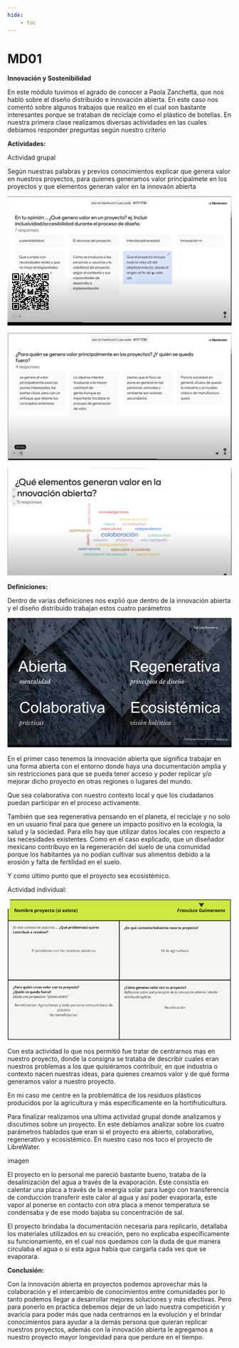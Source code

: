```yaml
---
hide:
    - toc
---
```


# MD01

<strong>Innovación y Sostenibilidad</strong>

En este módulo tuvimos el agrado de conocer a Paola Zanchetta, que nos habló sobre el diseño distribuido e innovación abierta. En este caso nos comentó sobre algunos trabajos que realizo en el cual son bastante interesantes porque se trataban de reciclaje como el plástico de botellas.
En nuestra primera clase realizamos diversas actividades en las cuales debíamos responder preguntas según nuestro criterio 


<strong>Actividades:</strong>

 Actividad grupal 

Según nuestras palabras y previos conocimientos explicar que genera valor en nuestros proyectos, para quienes generamos valor principalmete en los proyectos y que elementos generan valor en la innovaón abierta

![](../images/MD01/Captura1.PNG)


![](../images/MD01/Captura2.PNG)

 
![](../images/MD01/Captura3.PNG)


<strong>Definiciones:</strong>

Dentro de varias definiciones nos explió que dentro de la innovación abierta y el diseño distribuido trabajan estos cuatro parámetros

![](../images/MD01/Captura4.PNG)

En el primer caso tenemos la innovación abierta que significa trabajar en una forma abierta con el entorno donde haya una documentación amplia y sin restricciones para que se pueda tener acceso y poder replicar y/o mejorar dicho proyecto en otras regiones o lugares del mundo.

Que sea colaborativa con nuestro contexto local y que los ciudadanos puedan participar en el proceso activamente.

También que sea regenerativa pensando en el planeta, el reciclaje y no solo en un usuario final para que genere un impacto positivo en la ecología, la salud y la sociedad. Para ello hay que utilizar datos locales con respecto a las necesidades existentes.  Como en el caso explicado, que un diseñador mexicano contribuyo en la regeneración del suelo de una comunidad porque los habitantes ya no podían cultivar sus alimentos debido a la erosión y falta de fertilidad en el suelo. 

Y como último punto que el proyecto sea ecosistémico.


Actividad individual:

![](../images/MD01/Captura5.PNG)

Con esta actividad lo que nos permitió fue tratar de centrarnos mas en nuestro proyecto, donde la consigna se trataba de describir cuales eran nuestros problemas a los que quisiéramos contribuir, en que industria o contexto nacen nuestras ideas, para quienes creamos valor y de qué forma generamos valor a nuestro proyecto.

En mi caso me centre en la problemática de los residuos plásticos producidos por la agricultura y más específicamente en la hortifruticultura.


Para finalizar realizamos una ultima actividad grupal donde analizamos y discutimos sobre un proyecto. En este debíamos analizar sobre los cuatro parámetros hablados que eran si el proyecto era abierto, colaborativo, regenerativo y ecosistémico. En nuestro caso nos toco el proyecto de LibreWater.

imagen

El proyecto en lo personal me pareció bastante bueno, trataba de la desalinización del agua a través de la evaporación. Este consistía en calentar una placa a través de la energía solar para luego con transferencia de conducción transferir este calor al agua y así poder evaporarla, este vapor al ponerse en contacto con otra placa a menor temperatura se condensaba y de ese modo bajaba su concentración de sal.

El proyecto brindaba la documentación necesaria para replicarlo, detallaba los materiales utilizados en su creación, pero no explicaba específicamente su funcionamiento, en el cual nos quedamos con la duda de que manera circulaba el agua o si esta agua había que cargarla cada ves que se evaporara.

<strong>Conclusión:</strong> 

Con la innovación abierta en proyectos podemos aprovechar más la colaboración y el intercambio de conocimientos entre comunidades por lo tanto podemos llegar a desarrollar mejores soluciones y más efectivas. Pero para ponerlo en practica debemos dejar de un lado nuestra competición y avaricia para poder más que nada centrarnos en la evolución y el brindar conocimientos para ayudar a la demás persona que quieran replicar nuestros proyectos, además con la innovación abierta le agregamos a nuestro proyecto mayor longevidad para que perdure en el tiempo.